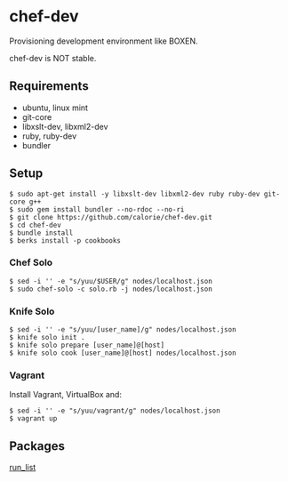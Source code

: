 chef-dev
========

Provisioning development environment like BOXEN.

chef-dev is NOT stable.

## Requirements

- ubuntu, linux mint
- git-core
- libxslt-dev, libxml2-dev
- ruby, ruby-dev
- bundler

## Setup

```
$ sudo apt-get install -y libxslt-dev libxml2-dev ruby ruby-dev git-core g++
$ sudo gem install bundler --no-rdoc --no-ri
$ git clone https://github.com/calorie/chef-dev.git
$ cd chef-dev
$ bundle install
$ berks install -p cookbooks
```

### Chef Solo

```
$ sed -i '' -e "s/yuu/$USER/g" nodes/localhost.json
$ sudo chef-solo -c solo.rb -j nodes/localhost.json
```

### Knife Solo

```
$ sed -i '' -e "s/yuu/[user_name]/g" nodes/localhost.json
$ knife solo init .
$ knife solo prepare [user_name]@[host]
$ knife solo cook [user_name]@[host] nodes/localhost.json
```

### Vagrant

Install Vagrant, VirtualBox and:

```
$ sed -i '' -e "s/yuu/vagrant/g" nodes/localhost.json
$ vagrant up
```

## Packages

[run_list](https://github.com/calorie/chef-dev/blob/master/roles/dev.rb)
